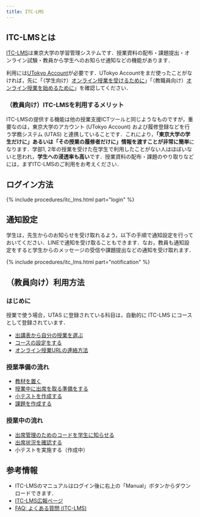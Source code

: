 ```yaml
---
title: ITC-LMS
---
```


## ITC-LMSとは

[ITC-LMS](https://itc-lms.ecc.u-tokyo.ac.jp/)は東京大学の学習管理システムです．授業資料の配布・課題提出・オンライン試験・教員から学生へのお知らせ通知などの機能があります．

利用には[UTokyo Account](https://www.u-tokyo.ac.jp/adm/dics/ja/account.html)が必要です．UTokyo Accountをまだ使ったことがなければ，先に「（学生向け）[オンライン授業を受けるために](/oc/)」「（教職員向け）[オンライン授業を始めるために](/faculty_members)」を確認してください．

### （教員向け）ITC-LMSを利用するメリット

ITC-LMSの提供する機能は他の授業支援ICTツールと同じようなものですが，重要なのは，東京大学のアカウント (UTokyo Account) および履修登録などを行う学務システム (UTAS) と連携していることです．これにより，**「東京大学の学生だけに」あるいは「その授業の履修者だけに」情報を渡すことが非常に簡単**になります．学部1, 2年の授業を受けた在学生で利用したことがない人はほぼいないと思われ，**学生への浸透率も高い**です．授業資料の配布・課題のやり取りなどには，まずITC-LMSのご利用をお考えください．

## ログイン方法

{% include procedures/itc_lms.html part="login" %}

## 通知設定

学生は，先生からのお知らせを受け取れるよう，以下の手順で通知設定を行っておいてください．LINEで通知を受け取ることもできます．なお，教員も通知設定をすると学生からのメッセージの受信や課題提出などの通知を受け取れます．

{% include procedures/itc_lms.html part="notification" %}

## （教員向け）利用方法

### はじめに

授業で使う場合，UTAS に登録されている科目は，自動的に ITC-LMS にコースとして登録されています．

- [出講表から自分の授業を選ぶ](/lms_lecturers/timetable)
- [コースの設定をする](/lms_lecturers/course_settings)
- [オンライン授業URLの連絡方法](/faculty_members/url)

### 授業準備の流れ
- [教材を置く](/lms_lecturers/course_materials)
- [授業中に出席を取る準備をする](/lms_lecturers/prepare_attendances)
- [小テストを作成する](/lms_lecturers/prepare_quizzes)
- [課題を作成する](/lms_lecturers/assignments)

### 授業中の流れ
- [出席管理のためのコードを学生に知らせる](/lms_lecturers/attendances)
- [出席状況を確認する](/lms_lecturers/view_attendances)
- 小テストを実施する（作成中）

## 参考情報
* ITC-LMSのマニュアルはログイン後に右上の「Manual」ボタンからダウンロードできます．
* <a href="https://www.ecc.u-tokyo.ac.jp/itc-lms/">ITC-LMS広報ページ</a>
* <a href="https://www.ecc.u-tokyo.ac.jp/itc-lms/faq.html">FAQ: よくある質問 (ITC-LMS)</a>
